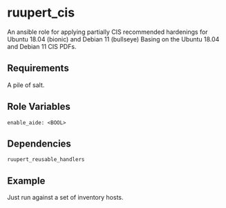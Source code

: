 ruupert_cis
===========

An ansible role for applying partially CIS recommended hardenings for Ubuntu 18.04 (bionic) and Debian 11 (bullseye)
Basing on the Ubuntu 18.04 and Debian 11 CIS PDFs.

Requirements
------------

A pile of salt.

Role Variables
--------------

    enable_aide: <BOOL>

Dependencies
------------

    ruupert_reusable_handlers

Example
-------

Just run against a set of inventory hosts.
